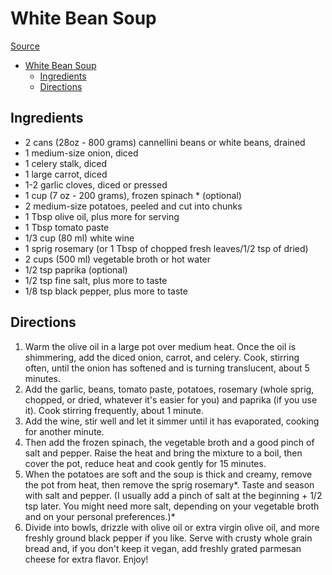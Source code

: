 # White Bean Soup

[Source](https://theclevermeal.com/the-best-white-bean-soup/)

- [White Bean Soup](#white-bean-soup)
  - [Ingredients](#ingredients)
  - [Directions](#directions)

## Ingredients

- 2 cans (28oz - 800 grams) cannellini beans or white beans, drained
- 1 medium-size onion, diced
- 1 celery stalk, diced
- 1 large carrot, diced
- 1-2 garlic cloves, diced or pressed
- 1 cup (7 oz - 200 grams), frozen spinach * (optional)
- 2 medium-size potatoes, peeled and cut into chunks
- 1 Tbsp olive oil, plus more for serving
- 1 Tbsp tomato paste
- 1/3 cup (80 ml) white wine
- 1 sprig rosemary (or 1 Tbsp of chopped fresh leaves/1/2 tsp of dried)
- 2 cups (500 ml) vegetable broth or hot water
- 1/2 tsp paprika (optional)
- 1/2 tsp fine salt, plus more to taste
- 1/8 tsp black pepper, plus more to taste

## Directions

1. Warm the olive oil in a large pot over medium heat. Once the oil is shimmering, add the diced onion, carrot, and celery. Cook, stirring often, until the onion has softened and is turning translucent, about 5 minutes.
2. Add the garlic, beans, tomato paste, potatoes, rosemary (whole sprig, chopped, or dried, whatever it's easier for you) and paprika (if you use it). Cook stirring frequently, about 1 minute.
3. Add the wine, stir well and let it simmer until it has evaporated, cooking for another minute.
4. Then add the frozen spinach, the vegetable broth and a good pinch of salt and pepper. Raise the heat and bring the mixture to a boil, then cover the pot, reduce heat and cook gently for 15 minutes.
5. When the potatoes are soft and the soup is thick and creamy, remove the pot from heat, then remove the sprig rosemary*. Taste and season with salt and pepper. (I usually add a pinch of salt at the beginning + 1/2 tsp later. You might need more salt, depending on your vegetable broth and on your personal preferences.)*
6. Divide into bowls, drizzle with olive oil or extra virgin olive oil, and more freshly ground black pepper if you like. Serve with crusty whole grain bread and, if you don't keep it vegan, add freshly grated parmesan cheese for extra flavor. Enjoy!
